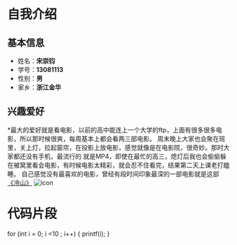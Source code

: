 # 自我介绍
## 基本信息
* 姓名：**宋崇钧**
* 学号：**13081113**
* 性别：**男**
* 家乡：**浙江金华**
## 兴趣爱好
*最大的爱好就是看电影，以前的高中能连上一个大学的ftp，上面有很多很多电影，所以那时候很爽，每周基本上都会看两三部电影。
周末晚上大家也会聚在班里，关上灯，拉起窗帘，在投影上放电影，感觉就像是在电影院，很奇妙。那时大家都还没有手机，最流行的
就是MP4，即使在最忙的高三，熄灯后我也会偷偷躲在被窝里看会电影，有时候电影太精彩，就会忍不住看完，结果第二天上课老打瞌睡。
自己感觉没有最喜欢的电影，曾经有段时间印象最深的一部电影就是这部[《冷山》](http://baike.baidu.com/link?url=VMakYQDc21vi71wcgAwnV_M-bdP7xL-ERdrTpHLoMxOZj3s3fL4z66Lrcc2gT3FnG4mY8y54rWfMTT9rml36Lq)
![icon](http://image.baidu.com/search/detail?ct=503316480&z=0&ipn=d&word=%E5%86%B7%E5%B1%B1&step_word=&pn=17&spn=0&di=36725972030&pi=&rn=1&tn=baiduimagedetail&is=&istype=0&ie=utf-8&oe=utf-8&in=&cl=2&lm=-1&st=undefined&cs=1593598007%2C1894805750&os=3716717184%2C2739974738&simid=3389272435%2C469796949&adpicid=0&ln=1000&fr=&fmq=1456898831015_R&ic=undefined&s=undefined&se=&sme=&tab=0&width=&height=&face=undefined&ist=&jit=&cg=&bdtype=0&objurl=http%3A%2F%2Fimg1.mtime.com%2Fmg%2F2007%2F37%2F44fc0650-d7a6-456a-a9c5-aba4f5635cfb.jpg&fromurl=ippr_z2C%24qAzdH3FAzdH3Ft_z%26e3B4pt4j_z%26e3Bv54AzdH3FBt2B7zzAzdH3Fks52AzdH3Ftg1jx-d_z%26e3Bip4s&gsm=0)

# 代码片段
   for (int i = 0; i <10 ; i++) {
      printf(i);
   }
 



